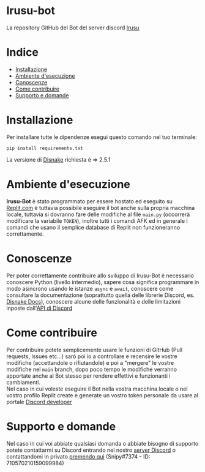 # Irusu-bot
La repository GitHub del Bot del server discord [Irusu](https://discord.gg/irusu "Irusu")

# Indice
  - [Installazione](https://github.com/Snipy7374/irusu-bot/blob/main/README.md#Installazione "Installazione")
  - [Ambiente d'esecuzione](https://github.com/Snipy7374/irusu-bot/blob/main/README.md#Ambiente_desecuzione "Ambiente d'esecuzione")
  - [Conoscenze](https://github.com/Snipy7374/irusu-bot/blob/main/README.md#Conoscenze "Conoscenze")
  - [Come contribuire](https://github.com/Snipy7374/irusu-bot/blob/main/README.md#Come_contribuire "Come contribuire")
  - [Supporto e domande](https://github.com/Snipy7374/irusu-bot/blob/main/README.md#Supporto_e_domande "Supporto e domande")

# Installazione
Per installare tutte le dipendenze esegui questo comando nel tuo terminale:
```
pip install requirements.txt
```
La versione di [Disnake](https://github.com/DisnakeDev/disnake "Disnake") richiesta è => 2.5.1

# Ambiente d'esecuzione
**Irusu-Bot** è stato programmato per essere hostato ed eseguito su [Replit.com](https://replit.com "Replit.com") è tuttavia possibile eseguire il bot anche sulla propria macchina locale, tuttavia si dovranno fare delle modifiche al file `main.py` (occorrerà modificare la variabile `TOKEN`), inoltre tutti i comandi AFK ed in generale i comandi che usano il semplice database di Replit non funzioneranno correttamente.

# Conoscenze
Per poter correttamente contribuire allo sviluppo di Irusu-Bot è necessario conoscere Python (livello intermedio), sapere cosa significa programmare in modo asincrono usando le istanze `async` e `await`, conoscere come consultare la documentazione (soprattutto quella delle librerie Discord, es. [Disnake Docs](https://github.com/DisnakeDev/disnake "")), conoscere alcune delle funzionalità e delle limitazioni inposte dall'[API di Discord](https://discord.com/developers/docs/intro "")

# Come contribuire
Per contribuire potete semplicemente usare le funzioni di GitHub (Pull requests, Issues etc...) sarò poi io a controllare e recensire le vostre modifiche (accettandole o rifiutandole) e poi a "mergere" le vostre modifiche nel `main` branch, dopo poco tempo le modifiche verranno apportate anche al Bot stesso per rendere effettivi e funzionanti i cambiamenti.
<br>
Nel caso in cui voleste eseguire il Bot nella vostra macchina locale o nel vostro profilo Replit create e generate un vostro token personale da usare al portale [Discord developer](https://discord.com/developers/applications "")

# Supporto e domande
Nel caso in cui voi abbiate qualsiasi domanda o abbiate bisogno di supporto potete contattarmi su Discord entrando nel nostro [server Discord](https://discord.gg/irusu "") o contattandomi in privato [premendo qui](https://discordapp.com/users/710570210159099984/ "Snipy#7374") (Snipy#7374 - ID: 710570210159099984)
